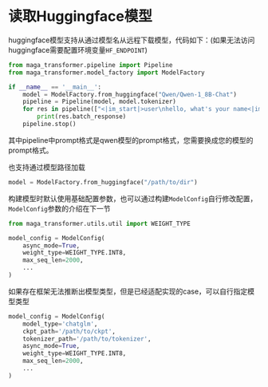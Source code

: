 # 读取Huggingface模型

huggingface模型支持从通过模型名从远程下载模型，代码如下：(如果无法访问huggingface需要配置环境变量`HF_ENDPOINT`)
``` python
from maga_transformer.pipeline import Pipeline
from maga_transformer.model_factory import ModelFactory

if __name__ == '__main__':
    model = ModelFactory.from_huggingface("Qwen/Qwen-1_8B-Chat")
    pipeline = Pipeline(model, model.tokenizer)
    for res in pipeline(["<|im_start|>user\nhello, what's your name<|im_end|>\n<|im_start|>assistant\n"], max_new_tokens = 100):
        print(res.batch_response)
    pipeline.stop()
```
其中pipeline中prompt格式是qwen模型的prompt格式，您需要换成您的模型的prompt格式。

也支持通过模型路径加载
``` python
model = ModelFactory.from_huggingface("/path/to/dir")
```
构建模型时默认使用基础配置参数，也可以通过构建`ModelConfig`自行修改配置，`ModelConfig`参数的介绍在下一节
``` python
from maga_transformer.utils.util import WEIGHT_TYPE

model_config = ModelConfig(
    async_mode=True,
    weight_type=WEIGHT_TYPE.INT8,
    max_seq_len=2000,
    ...
)
```

如果存在框架无法推断出模型类型，但是已经适配实现的case，可以自行指定模型类型
``` python
model_config = ModelConfig(
    model_type='chatglm',
    ckpt_path='/path/to/ckpt',
    tokenizer_path='/path/to/tokenizer',
    async_mode=True,
    weight_type=WEIGHT_TYPE.INT8,
    max_seq_len=2000,
    ...
)
```
